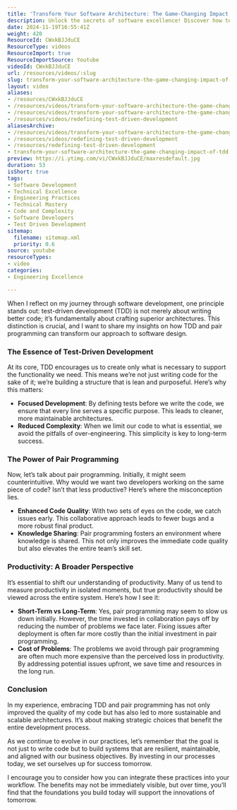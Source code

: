 ```yaml
---
title: 'Transform Your Software Architecture: The Game-Changing Impact of TDD and Pair Programming'
description: Unlock the secrets of software excellence! Discover how test-driven development and pair programming can elevate your code quality and architecture.
date: 2024-11-19T16:55:41Z
weight: 420
ResourceId: CWxkBJJduCE
ResourceType: videos
ResourceImport: true
ResourceImportSource: Youtube
videoId: CWxkBJJduCE
url: /resources/videos/:slug
slug: transform-your-software-architecture-the-game-changing-impact-of-tdd-and-pair-programming-CWxkBJJduCE
layout: video
aliases:
- /resources/CWxkBJJduCE
- /resources/videos/transform-your-software-architecture-the-game-changing-impact-of-tdd-and-pair-programming-CWxkBJJduCE
- /resources/videos/transform-your-software-architecture-the-game-changing-impact-of-tdd-and-pair-programming
- /resources/videos/redefining-test-driven-development
aliasesArchive:
- /resources/videos/transform-your-software-architecture-the-game-changing-impact-of-tdd-and-pair-programming
- /resources/videos/redefining-test-driven-development
- /resources/redefining-test-driven-development
- transform-your-software-architecture-the-game-changing-impact-of-tdd-and-pair-programming-CWxkBJJduCE
preview: https://i.ytimg.com/vi/CWxkBJJduCE/maxresdefault.jpg
duration: 53
isShort: true
tags:
- Software Development
- Technical Excellence
- Engineering Practices
- Technical Mastery
- Code and Complexity
- Software Developers
- Test Driven Development
sitemap:
  filename: sitemap.xml
  priority: 0.6
source: youtube
resourceTypes:
- video
categories:
- Engineering Excellence

---
```

When I reflect on my journey through software development, one principle stands out: test-driven development (TDD) is not merely about writing better code; it’s fundamentally about crafting superior architectures. This distinction is crucial, and I want to share my insights on how TDD and pair programming can transform our approach to software design.

### The Essence of Test-Driven Development

At its core, TDD encourages us to create only what is necessary to support the functionality we need. This means we’re not just writing code for the sake of it; we’re building a structure that is lean and purposeful. Here’s why this matters:

- **Focused Development**: By defining tests before we write the code, we ensure that every line serves a specific purpose. This leads to cleaner, more maintainable architectures.
- **Reduced Complexity**: When we limit our code to what is essential, we avoid the pitfalls of over-engineering. This simplicity is key to long-term success.

### The Power of Pair Programming

Now, let’s talk about pair programming. Initially, it might seem counterintuitive. Why would we want two developers working on the same piece of code? Isn’t that less productive? Here’s where the misconception lies. 

- **Enhanced Code Quality**: With two sets of eyes on the code, we catch issues early. This collaborative approach leads to fewer bugs and a more robust final product.
- **Knowledge Sharing**: Pair programming fosters an environment where knowledge is shared. This not only improves the immediate code quality but also elevates the entire team’s skill set.

### Productivity: A Broader Perspective

It’s essential to shift our understanding of productivity. Many of us tend to measure productivity in isolated moments, but true productivity should be viewed across the entire system. Here’s how I see it:

- **Short-Term vs Long-Term**: Yes, pair programming may seem to slow us down initially. However, the time invested in collaboration pays off by reducing the number of problems we face later. Fixing issues after deployment is often far more costly than the initial investment in pair programming.
- **Cost of Problems**: The problems we avoid through pair programming are often much more expensive than the perceived loss in productivity. By addressing potential issues upfront, we save time and resources in the long run.

### Conclusion

In my experience, embracing TDD and pair programming has not only improved the quality of my code but has also led to more sustainable and scalable architectures. It’s about making strategic choices that benefit the entire development process. 

As we continue to evolve in our practices, let’s remember that the goal is not just to write code but to build systems that are resilient, maintainable, and aligned with our business objectives. By investing in our processes today, we set ourselves up for success tomorrow. 

I encourage you to consider how you can integrate these practices into your workflow. The benefits may not be immediately visible, but over time, you’ll find that the foundations you build today will support the innovations of tomorrow.
